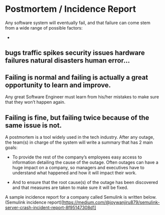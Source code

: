 # Postmortem / Incidence Report

Any software system will eventually fail, and that failure can come stem from a wide range of possible factors:


-

bugs 
        traffic spikes 
        security issues 
        hardware failures 
        natural disasters 
        human error…
-

##  Failing is normal and failing is actually a great opportunity to learn and improve.

Any great Software Engineer must learn from his/her mistakes to make sure that they won’t happen again.

## Failing is fine, but failing twice because of the same issue is not.

A postmortem is a tool widely used in the tech industry. After any outage, the team(s) in charge of the system will write a summary that has 2 main goals:


+ To provide the rest of the company’s employees easy access to information detailing the cause of the outage. Often outages can have a huge impact on a company, so managers and executives have to understand what happened and how it will impact their work.

- And to ensure that the root cause(s) of the outage has been discovered and that measures are taken to make sure it will be fixed.


A sample incidence report for a company called Semulink is written below. (Semulink incidence report)[https://medium.com/@joywanjiru879/semulink-server-crash-incident-report-8f95147308d1]
